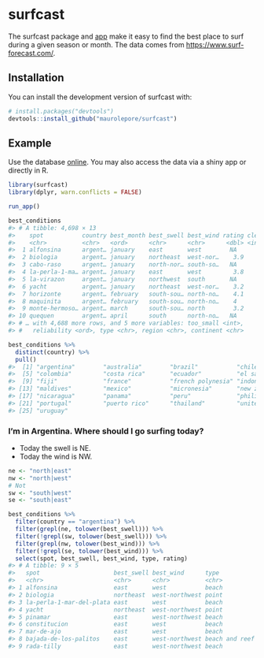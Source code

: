 
<!-- README.md is generated from README.Rmd. Please edit that file -->

# surfcast

<!-- badges: start -->
<!-- badges: end -->

The surfcast package and
[app](https://maurolepore.shinyapps.io/surfcast/) make it easy to find
the best place to surf during a given season or month. The data comes
from <https://www.surf-forecast.com/>.

## Installation

You can install the development version of surfcast with:

``` r
# install.packages("devtools")
devtools::install_github("maurolepore/surfcast")
```

## Example

Use the database [online](https://maurolepore.shinyapps.io/surfcast/).
You may also access the data via a shiny app or directly in R.

``` r
library(surfcast)
library(dplyr, warn.conflicts = FALSE)
```

``` r
run_app()
```

``` r
best_conditions
#> # A tibble: 4,698 × 13
#>    spot           country best_month best_swell best_wind rating clean blown_out
#>    <chr>          <chr>   <ord>      <chr>      <chr>      <dbl> <int>     <int>
#>  1 alfonsina      argent… january    east       west        NA       0         1
#>  2 biologia       argent… january    northeast  west-nor…    3.9    12        28
#>  3 cabo-raso      argent… january    north-nor… south-so…   NA      11        28
#>  4 la-perla-1-ma… argent… january    east       west         3.8     0         1
#>  5 la-virazon     argent… january    northwest  south       NA       0         1
#>  6 yacht          argent… january    northeast  west-nor…    3.2    12        28
#>  7 horizonte      argent… february   south-sou… north-no…    4.1    27        33
#>  8 maquinita      argent… february   south-sou… north-no…    4      27        33
#>  9 monte-hermoso… argent… march      south-sou… north        3.2    15        32
#> 10 quequen        argent… april      south      north-no…   NA      26        41
#> # … with 4,688 more rows, and 5 more variables: too_small <int>,
#> #   reliability <ord>, type <chr>, region <chr>, continent <chr>
```

``` r
best_conditions %>% 
  distinct(country) %>% 
  pull()
#>  [1] "argentina"        "australia"        "brazil"           "chile"           
#>  [5] "colombia"         "costa rica"       "ecuador"          "el salvador"     
#>  [9] "fiji"             "france"           "french polynesia" "indonesia"       
#> [13] "maldives"         "mexico"           "micronesia"       "new zealand"     
#> [17] "nicaragua"        "panama"           "peru"             "philippines"     
#> [21] "portugal"         "puerto rico"      "thailand"         "united states"   
#> [25] "uruguay"
```

### I’m in Argentina. Where should I go surfing today?

-   Today the swell is NE.
-   Today the wind is NW.

``` r
ne <- "north|east"
nw <- "north|west"
# Not
sw <- "south|west"
se <- "south|east"

best_conditions %>%
  filter(country == "argentina") %>% 
  filter(grepl(ne, tolower(best_swell))) %>%
  filter(!grepl(sw, tolower(best_swell))) %>%
  filter(grepl(nw, tolower(best_wind))) %>% 
  filter(!grepl(se, tolower(best_wind))) %>% 
  select(spot, best_swell, best_wind, type, rating)
#> # A tibble: 9 × 5
#>   spot                     best_swell best_wind      type           rating
#>   <chr>                    <chr>      <chr>          <chr>           <dbl>
#> 1 alfonsina                east       west           beach            NA  
#> 2 biologia                 northeast  west-northwest point             3.9
#> 3 la-perla-1-mar-del-plata east       west           beach             3.8
#> 4 yacht                    northeast  west-northwest point             3.2
#> 5 pinamar                  east       west-northwest beach             3.6
#> 6 constitucion             east       west           beach            NA  
#> 7 mar-de-ajo               east       west           beach             3.1
#> 8 bajada-de-los-palitos    east       west-northwest beach and reef   NA  
#> 9 rada-tilly               east       west-northwest beach             3.4
```
